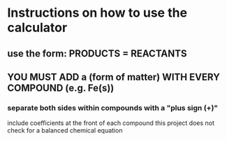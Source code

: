 # Instructions on how to use the calculator

## use the form: PRODUCTS = REACTANTS
## YOU MUST ADD a (form of matter) WITH EVERY COMPOUND (e.g. Fe(s))
### separate both sides within compounds with a "plus sign (+)"
include coefficients at the front of each compound
this project does not check for a balanced chemical equation
